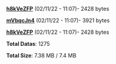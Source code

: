 [**h8kVeZFP**](/data/h8kVeZFP.txt) (02/11/22 - 11:07)- 2428 bytes

[**mVbqcJn4**](/data/mVbqcJn4.txt) (02/11/22 - 11:07)- 3921 bytes

[**h8kVeZFP**](/data/h8kVeZFP.txt) (02/11/22 - 11:07)- 2428 bytes

**Total Datas**: 1275

**Total Size**: 7.38 MB / 7.4 MB